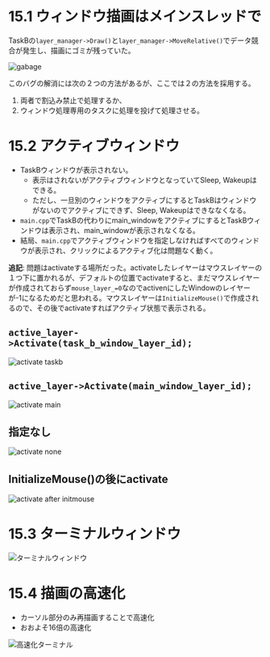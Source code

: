 # 15.1 ウィンドウ描画はメインスレッドで

TaskBの`layer_manager->Draw()`と`layer_manager->MoveRelative()`でデータ競合が発生し、描画にゴミが残っていた。

![gabage](images/day15_garbage.png)

このバグの解消には次の２つの方法があるが、ここでは２の方法を採用する。

1. 両者で割込み禁止で処理するか、
2. ウィンドウ処理専用のタスクに処理を投げて処理させる。

# 15.2 アクティブウィンドウ

- TaskBウィンドウが表示されない。
  - 表示はされないがアクティブウィンドウとなっていてSleep, Wakeupはできる。
  - ただし、一旦別のウィンドウをアクティブにするとTaskBはウィンドウがないのでアクティブにできず、Sleep, Wakeupはできななくなる。
- `main.cpp`でTaskBの代わりにmain_windowをアクティブにするとTaskBウィンドウは表示され、main_windowが表示されなくなる。
- 結局、`main.cpp`でアクティブウィンドウを指定しなければすべてのウィンドウが表示され、クリックによるアクティブ化は問題なく動く。

**追記**: 問題はactivateする場所だった。activateしたレイヤーはマウスレイヤーの１つ下に置かれるが、デフォルトの位置でactivateすると、まだマウスレイヤーが作成されておらず`mouse_layer_=0`なのでactivenにしたWindowのレイヤーが-1になるためだと思われる。マウスレイヤーは`InitializeMouse()`で作成されるので、その後でactivateすればアクティブ状態で表示される。

## `active_layer->Activate(task_b_window_layer_id);`

![activate taskb](images/day15_b_active_taskb.png)

## `active_layer->Activate(main_window_layer_id);`

![activate main](images/day15_b_active_main.png)

## 指定なし

![activate none](images/day15_b_active_none.png)

## InitializeMouse()の後にactivate

![activate after initmouse](images/day15_b_active_taskb_after_initmouse.png)

# 15.3 ターミナルウィンドウ

![ターミナルウィンドウ](images/day15_c_terminal.png)

# 15.4 描画の高速化

- カーソル部分のみ再描画することで高速化
- おおよそ16倍の高速化

![高速化ターミナル](images/day15_d_speedup_terminal.png)
